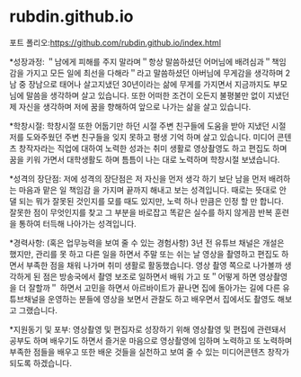 # rubdin.github.io
포트 폴리오:https://github.com/rubdin.github.io/index.html

*성장과정: ＂남에게 피해를 주지 말라며＂항상 말씀하셨던 어머님에 배려심과＂책임감을 가지고 모든 일에 최선을 다해라＂라고 말씀하셨던 아버님에 무게감을 생각하며 2남 중 장남으로 태어나 살고지냈던 30년이라는 삶에 무게를 가지면서 지금까지도 부모님에 말씀을 생각하며 살고 있습니다. 또한 어떠한 조건이 오든지 불평불만 없이 지냈던 제 자신을 생각하며 저에 꿈을 향해하여 앞으로 나가는 삶을 살고 있습니다.

*학창시절: 학창시절 또한 어둡기만 하던 시절 주변 친구들에 도움을 받아 지냈던 시절 저를 도와주웠던 주변 친구들을 잊지 못하고 평생 기억 하며 살고 있습니다. 미디어 콘텐츠 창작자라는 직업에 대하여 노력한 성과는 취미 생활로 영상촬영도 하고 편집도 하며 꿈을 키워 가면서 대학생활도 하며 틈틈이 나는 대로 노력하며 학창시절 보냈습니다.

*성격의 장단점: 저에 성격의 장단점은 저 자신을 먼저 생각 하기 보단 남을 먼저 배려하는 마음과 맡은 일 책임감 을 가지며 끝까지 해내고 보는 성격입니다. 때로는 뜻대로 안댈 되는 뭐가 잘못된 것인지를 모를 때도 있지만, 노력 하나 만큼은 인정 할 만 합니다. 잘못한 점이 무엇인지를 찾고 그 부분을 바로잡고 똑같은 실수를 하지 않게끔 반복 훈련을 통하여 터득해 나아가는 성격입니다.

*경력사항: (혹은 업무능력을 보여 줄 수 있는 경험사항) 3년 전 유튜브 채널은 개설은 했지만, 관리를 못 하고 다른 일을 하면서 주말 또는 쉬는 날 영상을 촬영하고 편집도 하면서 부족한 점을 채워 나가며 취미 생활로 활동했습니다. 영상 촬영 쪽으로 나가볼까 생각하게 된 점은 방송국에서 촬영 보조로 일하면서 배워 가고 또＂어떻게 하면 영상촬영을 더 잘할까＂ 하면서 고민을 하면서 아르바이트가 끝나면 집에 돌아가는 길에 다른 유튜브채널을 운영하는 분들에 영상을 보면서 관찰도 하고 배우면서 집에서도 촬영도 해보고 그랬습니다.

*지원동기 및 포부: 영상촬영 및 편집자로 성장하기 위해 영상촬영 및 편집에 관련돼서 공부도 하며 배우기도 하면서 즐거운 마음으로 영상촬영에 임하며 노력하고 또 노력하며 부족한 점들을 배우고 또한 배운 것들을 실천하고 보여 줄 수 있는 미디어콘텐츠 창작가 되도록 하겠습니다.
